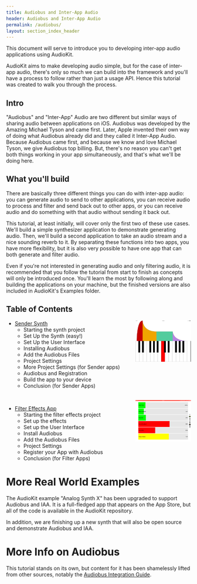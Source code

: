 ```yaml
---
title: Audiobus and Inter-App Audio
header: Audiobus and Inter-App Audio
permalink: /audiobus/
layout: section_index_header
---
```


This document will serve to introduce you to developing inter-app audio applications using AudioKit.

AudioKit aims to make developing audio simple, but for the case of inter-app audio, there's only so much we can build into the framework and you'll have a process to follow rather than just a usage API. Hence this tutorial was created to walk you through the process.

Intro
-----

"Audiobus" and "Inter-App" Audio are two different but similar ways of sharing audio between applications on iOS.  Audiobus was developed by the Amazing Michael Tyson and came first.  Later, Apple invented their own way of doing what Audiobus already did and they called it Inter-App Audio.  Because Audiobus came first, and because we know and love Michael Tyson, we give Audiobus top billing. But, there's no reason you can't get both things working in your app simultaneously, and that's what we'll be doing here.

What you'll build
-----------------

There are basically three different things you can do with inter-app audio: you can generate audio to send to other applications, you can receive audio to process and filter and send back out to other apps, or you can receive audio and do something with that audio without sending it back out.

This tutorial, at least initially, will cover only the first two of these use cases.  We'll build a simple synthesizer application to demonstrate generating audio. Then, we'll build a second application to take an audio stream and a nice sounding reverb to it.  By separating these functions into two apps, you have more flexibility, but it is also very possible to have one app that can both generate and filter audio.

Even if you're not interested in generating audio and only filtering audio, it is recommended that you follow the tutorial from start to finish as concepts will only be introduced once.  You'll learn the most by following along and building the applications on your machine, but the finished versions are also included in AudioKit's Examples folder.

Table of Contents
-----------------

<img src="sender-synth/sender-synth.png" width="30%" align="right">

* [Sender Synth](sender-synth)
    * Starting the synth project
    * Set Up the Synth (easy!)
    * Set Up the User Interface
    * Installing Audiobus
    * Add the Audiobus Files
    * Project Settings
    * More Project Settings (for Sender apps)
    * Audiobus and Registration
    * Build the app to your device
    * Conclusion (for Sender Apps)

<br clear="all">

<img src="filter-effects/filter-effects.png" width="30%" align="right">

* [Filter Effects App](filter-effects)
    * Starting the filter effects project
    * Set up the effects
    * Set up the User Interface
    * Install Audiobus
    * Add the Audiobus Files
    * Project Settings
    * Register your App with Audiobus
    * Conclusion (for Filter Apps)


More Real World Examples
========================

The AudioKit example "Analog Synth X" has been upgraded to support Audiobus and IAA.  It is a full-fledged app that appears on the App Store, but all of the code is available in the AudioKit repository.

In addition, we are finishing up a new synth that will also be open source and demonstrate Audiobus and IAA.

More Info on Audiobus
=====================

This tutorial stands on its own, but content for it has been shamelessly lifted from other sources, notably the [Audiobus Integration Guide](https://developer.audiob.us/doc/_integration-_guide.html).
